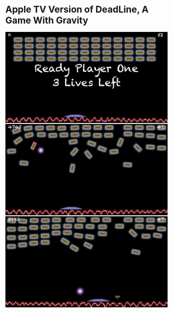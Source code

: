# Apple TV Version of DeadLine, A Game With Gravity #
![DeadLine, A Game With Gravity](ScreenShots/ScreenShot1.jpg?raw=true "Screenshot 1")
![DeadLine, A Game With Gravity](ScreenShots/ScreenShot2.jpg?raw=true "Screenshot 2")
![DeadLine, A Game With Gravity](ScreenShots/ScreenShot3.jpg?raw=true "Screenshot 3")
